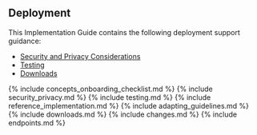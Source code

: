 
## Deployment
This Implementation Guide contains the following deployment support guidance:
    
<ul>
 <li><a href="security_privacy.html">Security and Privacy Considerations</a></li>
 <li><a href="testing.html">Testing</a></li>
 <li><a href="downloads.html">Downloads</a></li>
</ul>

{% include concepts_onboarding_checklist.md %}
{% include security_privacy.md %}
{% include testing.md %} 
{% include reference_implementation.md %} 
{% include adapting_guidelines.md %}
{% include downloads.md %} 
{% include changes.md %}
{% include endpoints.md %}






  
    
